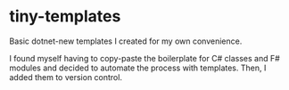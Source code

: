 # tiny-templates
Basic dotnet-new templates I created for my own convenience.

I found myself having to copy-paste the boilerplate for C# classes and F# modules and decided to automate the process with templates. Then, I added them to version control.

